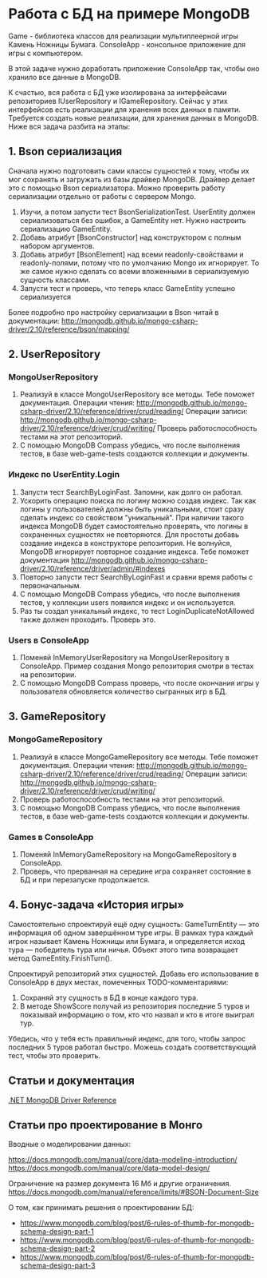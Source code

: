 # Работа с БД на примере MongoDB

Game - библиотека классов для реализации мультиплеерной игры Камень Ножницы Бумага.
ConsoleApp - консольное приложение для игры с компьютером.

В этой задаче нужно доработать приложение ConsoleApp так, чтобы оно хранило все данные в MongoDB.

К счастью, вся работа с БД уже изолирована за интерфейсами репозиториев IUserRepository и IGameRepository.
Сейчас у этих интерфейсов есть реализации для хранения всех данных в памяти.
Требуется создать новые реализации, для хранения данных в MongoDB. Ниже вся задача разбита на этапы:


## 1. Bson сериализация

Сначала нужно подготовить сами классы сущностей к тому, чтобы их мог сохранять и загружать из базы драйвер MongoDB.
Драйвер делает это с помощью Bson сериализатора. Можно проверить работу сериализации отдельно от работы с сервером Mongo.

1. Изучи, а потом запусти тест BsonSerializationTest.
   UserEntity должен сериализоваться без ошибок, а GameEntity нет.
   Нужно настроить сериализацию GameEntity.
2. Добавь атрибут [BsonConstructor] над конструктором с полным набором аргументов.
3. Добавь атрибут [BsonElement] над всеми readonly-свойствами и readonly-полями, потому что по умолчанию Mongo их игнорирует.
   То же самое нужно сделать со всеми вложенными в сериализуемую сущность классами.
4. Запусти тест и проверь, что теперь класс GameEntity успешно сериализуется

Более подробно про настройку сериализации в Bson читай в документации:
http://mongodb.github.io/mongo-csharp-driver/2.10/reference/bson/mapping/


## 2. UserRepository

### MongoUserRepository

1. Реализуй в классе MongoUserRepository все методы.
   Тебе поможет документация.
   Операции чтения: http://mongodb.github.io/mongo-csharp-driver/2.10/reference/driver/crud/reading/
   Операции записи: http://mongodb.github.io/mongo-csharp-driver/2.10/reference/driver/crud/writing/
   Проверь работоспособность тестами на этот репозиторий.
2. С помощью MongoDB Compass убедись, что после выполнения тестов, в базе web-game-tests создаются коллекции и документы.


### Индекс по UserEntity.Login

1. Запусти тест SearchByLoginFast. Запомни, как долго он работал.
2. Ускорить операцию поиска по логину можно создав индекс.
   Так как логины у пользователей должны быть уникальными, стоит сразу сделать индекс со свойством "уникальный".
   При наличии такого индекса MongoDB будет самостоятельно проверять, что логины в сохраненных сущностях не повторяются.
   Для простоты добавь создание индекса в конструкторе репозитория. Не волнуйся, MongoDB игнорирует повторное создание индекса.
   Тебе поможет документация http://mongodb.github.io/mongo-csharp-driver/2.10/reference/driver/admin/#indexes
3. Повторно запусти тест SearchByLoginFast и сравни время работы с первоначальным.
4. С помощью MongoDB Compass убедись, что после выполнения тестов, у коллекции users появился индекс и он используется.
5. Раз ты создал уникальный индекс, то тест LoginDuplicateNotAllowed также должен проходить. Проверь это.


### Users в ConsoleApp

1. Поменяй InMemoryUserRepository на MongoUserRepository в ConsoleApp.
   Пример создания Mongo репозитория смотри в тестах на репозитории.
2. С помощью MongoDB Compass проверь, что после окончания игры у пользователя обновляется количество сыгранных игр в БД.


## 3. GameRepository

### MongoGameRepository

1. Реализуй в классе MongoGameRepository все методы.
   Тебе поможет документация.
   Операции чтения: http://mongodb.github.io/mongo-csharp-driver/2.10/reference/driver/crud/reading/
   Операции записи: http://mongodb.github.io/mongo-csharp-driver/2.10/reference/driver/crud/writing/
2. Проверь работоспособность тестами на этот репозиторий.
3. С помощью MongoDB Compass убедись, что после выполнения тестов, в базе web-game-tests создаются коллекции и документы.


### Games в ConsoleApp

1. Поменяй InMemoryGameRepository на MongoGameRepository в ConsoleApp.
2. Проверь, что прерванная на середине игра сохраняет состояние в БД и при перезапуске продолжается.


## 4. Бонус-задача «История игры»

Самостоятельно спроектируй ещё одну сущность: GameTurnEntity — это информация об одном завершённом туре игры.
В рамках тура каждый игрок называет Камень Ножницы или Бумага, и определяется исход тура — победитель тура или ничья.
Объект этого типа возвращает метод GameEntity.FinishTurn().

Спроектируй репозиторий этих сущностей. Добавь его использование в ConsoleApp в двух местах, помеченных TODO-комментариями:

1. Сохраняй эту сущность в БД в конце каждого тура.
2. В методе ShowScore получай из репозитория последние 5 туров и показывай информацию о том,
   кто что назвал и кто в итоге выиграл тур.

Убедись, что у тебя есть правильный индекс, для того, чтобы запрос последних 5 туров работал быстро.
Можешь создать соответствующий тест, чтобы это проверить.


## Статьи и документация

[.NET MongoDB Driver Reference](http://mongodb.github.io/mongo-csharp-driver/2.10/)


## Статьи про проектирование в Монго

Вводные о моделировании данных: 

https://docs.mongodb.com/manual/core/data-modeling-introduction/
https://docs.mongodb.com/manual/core/data-model-design/

Ограничение на размер документа 16 Мб и другие ограничения. https://docs.mongodb.com/manual/reference/limits/#BSON-Document-Size 

О том, как принимать решения о проектировании БД:

* https://www.mongodb.com/blog/post/6-rules-of-thumb-for-mongodb-schema-design-part-1
* https://www.mongodb.com/blog/post/6-rules-of-thumb-for-mongodb-schema-design-part-2
* https://www.mongodb.com/blog/post/6-rules-of-thumb-for-mongodb-schema-design-part-3
